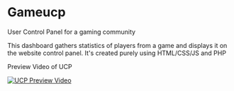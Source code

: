 # Gameucp
User Control Panel for a gaming community

This dashboard gathers statistics of players from a game and displays it on the website control panel. It's created purely using HTML/CSS/JS and PHP

Preview Video of UCP

<a href="http://www.youtube.com/watch?feature=player_embedded&v=tyU7Ll7Z75o
" target="_blank"><img src="http://i3.ytimg.com/vi/tyU7Ll7Z75o/hqdefault.jpg" 
alt="UCP Preview Video" /></a>

